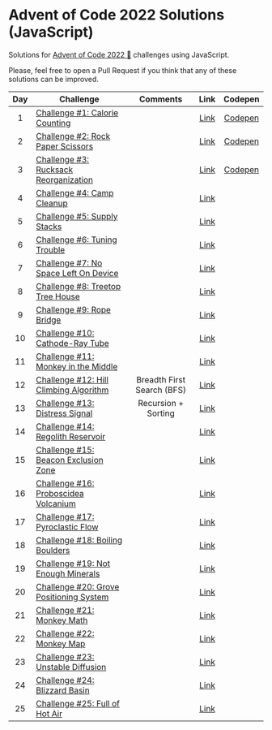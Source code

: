 # Advent of Code 2022 Solutions (JavaScript)

Solutions for [Advent of Code 2022 🎅](https://adventjs.dev) challenges using JavaScript.

Please, feel free to open a Pull Request if you think that any of these solutions can be improved.

| Day | Challenge | Comments | Link | Codepen |
  :-:|---|:-:|:-:|:-:|
| 1 | [Challenge #1: Calorie Counting](day1.md) | | [Link](https://adventofcode.com/2022/day/1) | [Codepen](https://codepen.io/mamunoz-dev/pen/zYLzpOL)
| 2 | [Challenge #2: Rock Paper Scissors](day2.md) | | [Link](https://adventofcode.com/2022/day/2) | [Codepen](https://codepen.io/mamunoz-dev/pen/wvxqxgZ) |
| 3 | [Challenge #3: Rucksack Reorganization](day3.md) | | [Link](https://adventofcode.com/2022/day/3) | [Codepen](https://codepen.io/mamunoz-dev/pen/GRBvzqm) |
| 4 | [Challenge #4: Camp Cleanup](day4.md) | | [Link](https://adventofcode.com/2022/day/4) | | |
| 5 | [Challenge #5: Supply Stacks](day5.md) | | [Link](https://adventofcode.com/2022/day/5) | | |
| 6 | [Challenge #6: Tuning Trouble](day6.md) | | [Link](https://adventofcode.com/2022/day/6) | | |
| 7 | [Challenge #7: No Space Left On Device](day7.md) | | [Link](https://adventofcode.com/2022/day/7) | |
| 8 | [Challenge #8: Treetop Tree House](day8.md) | | [Link](https://adventofcode.com/2022/day/8) | |
| 9 | [Challenge #9: Rope Bridge](day9.md) | | [Link](https://adventofcode.com/2022/day/9) | |
| 10 | [Challenge #10: Cathode-Ray Tube](day10.md) | | [Link](https://adventofcode.com/2022/day/10) | |
| 11 | [Challenge #11: Monkey in the Middle](day11.md) | | [Link](https://adventofcode.com/2022/day/11) | |
| 12 | [Challenge #12: Hill Climbing Algorithm](day12.md) | Breadth First Search (BFS) | [Link](https://adventofcode.com/2022/day/12) | |
| 13 | [Challenge #13: Distress Signal](day13.md) | Recursion + Sorting | [Link](https://adventofcode.com/2022/day/13) | |
| 14 | [Challenge #14: Regolith Reservoir](day14.md) | | [Link](https://adventofcode.com/2022/day/14) | |
| 15 | [Challenge #15: Beacon Exclusion Zone](day15.md) | | [Link](https://adventofcode.com/2022/day/15) | |
| 16 | [Challenge #16: Proboscidea Volcanium](day16.md) | | [Link](https://adventofcode.com/2022/day/16) | |
| 17 | [Challenge #17: Pyroclastic Flow](day17.md) | | [Link](https://adventofcode.com/2022/day/17) | |
| 18 | [Challenge #18: Boiling Boulders](day18.md) | | [Link](https://adventofcode.com/2022/day/18) | |
| 19 | [Challenge #19: Not Enough Minerals](day19.md) | | [Link](https://adventofcode.com/2022/day/19) | |
| 20 | [Challenge #20: Grove Positioning System](day20.md) | | [Link](https://adventofcode.com/2022/day/20) | |
| 21 | [Challenge #21: Monkey Math](day21.md) | | [Link](https://adventofcode.com/2022/day/21) | |
| 22 | [Challenge #22: Monkey Map](day22.md) | | [Link](https://adventofcode.com/2022/day/22) | |
| 23 | [Challenge #23: Unstable Diffusion](day23.md) | | [Link](https://adventofcode.com/2022/day/23) | |
| 24 | [Challenge #24: Blizzard Basin](day24.md) | | [Link](https://adventofcode.com/2022/day/24) | |
| 25 | [Challenge #25: Full of Hot Air](day25.md) | | [Link](https://adventofcode.com/2022/day/25) | |
